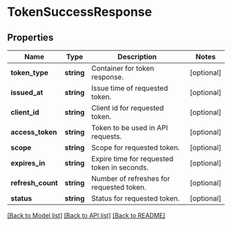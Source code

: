 # TokenSuccessResponse

## Properties
Name | Type | Description | Notes
------------ | ------------- | ------------- | -------------
**token_type** | **string** | Container for token response. | [optional] 
**issued_at** | **string** | Issue time of requested token. | [optional] 
**client_id** | **string** | Client id for requested token. | [optional] 
**access_token** | **string** | Token to be used in API requests. | [optional] 
**scope** | **string** | Scope for requested token. | [optional] 
**expires_in** | **string** | Expire time for requested token in seconds. | [optional] 
**refresh_count** | **string** | Number of refreshes for requested token. | [optional] 
**status** | **string** | Status for requested token. | [optional] 

[[Back to Model list]](../../README.md#documentation-for-models) [[Back to API list]](../../README.md#documentation-for-api-endpoints) [[Back to README]](../../README.md)


